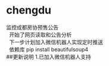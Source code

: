 # chengdu
监控成都房协预售公告<br> 
开始了网页读取和公告分析<br> 
下一步计划加入微信机器人实现定时推送<br> 
依赖库 pip install beautifulsoup4<br>
##更新说明
1.已加入微信机器人支持
